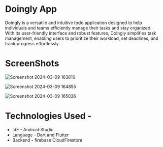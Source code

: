 # Doingly App

Doingly is a versatile and intuitive todo application designed to help individuals and teams efficiently manage their tasks and stay organized. With its user-friendly interface and robust features, Doingly simplifies task management, enabling users to prioritize their workload, set deadlines, and track progress effortlessly.

# ScreenShots

![Screenshot 2024-03-09 163816](https://github.com/prashant211/Todo_app/assets/108564234/5497cded-37b7-4c5a-a487-bed1061fcbab)

![Screenshot 2024-03-09 164855](https://github.com/prashant211/Todo_app/assets/108564234/5862328c-6915-423e-8771-90f7d94f23be)

![Screenshot 2024-03-09 165026](https://github.com/prashant211/Todo_app/assets/108564234/bf885b89-e655-42f4-9668-ccc63176353e)

# Technologies Used -
 - IdE - Android Studio
 - Language - Dart and Flutter
 - Backend - firebase CloudFirestore
 
